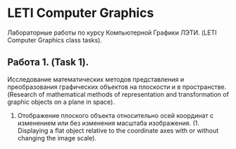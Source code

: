 # LETI Computer Graphics

Лабораторные работы по курсу Компьютерной Графики ЛЭТИ.
(LETI Computer Graphics class tasks).

## Работа 1. (Task 1).
Исследование математических методов представления и преобразования графических объектов на плоскости и в пространстве.
(Research of mathematical methods of representation and transformation of graphic objects on a plane in space).

1. Отображение плоского объекта относительно осей координат с изменением или без изменения масштаба изображения.
(1. Displaying a flat object relative to the coordinate axes with or without changing the image scale).
